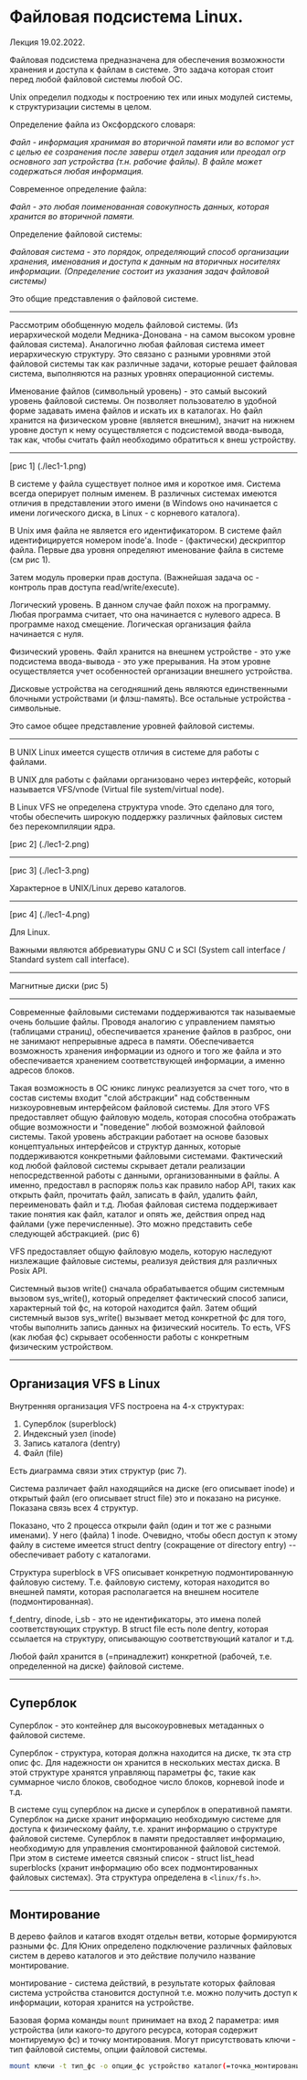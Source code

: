 # Файловая подсистема Linux.

Лекция 19.02.2022.

Файловая подсистема предназначена для обеспечения возможности хранения и доступа к файлам в системе. Это задача которая стоит перед любой файловой системы любой ОС.

Unix определил подходы к построению тех или иных модулей системы, к структуризации системы в целом.

Определение файла из Оксфордского словаря:

*Файл - информация хранимая во вторичной памяти или во вспомог уст с целью ее созранения после заверш отдел задания или преодал огр основного зап устройства (т.н. рабочие файлы). В файле может содержаться любая информация.*

Современное определение файла:

*Файл - это любая поименованная совокупность данных, которая хранится во вторичной памяти.*

Определение файловой системы:

*Файловая система - это порядок, определяющий способ организации хранения, именования и доступа к данным на вторичных носителях информации. (Определение состоит из указания задач файловой системы)*

Это общие представления о файловой системе.

---

Рассмотрим обобщенную модель файловой системы. (Из иерархической модели Медника-Донована - на самом высоком уровне файловая система). Аналогично любая файловая система имеет иерархическую структуру. Это связано с разными уровнями этой файловой системы так как различные задачи, которые решает файловая система, выполняются на разных уровнях операционной системы.

Именование файлов (символьный уровень) - это самый высокий уровень файловой системы. Он позволяет пользователю в удобной форме задавать имена файлов и искать их в каталогах. Но файл хранится на физическом уровне (является внешним), значит на нижнем уровне доступ к нему осуществляется с подсистемой ввода-вывода, так как, чтобы считать файл необходимо обратиться к внеш устройству.

---

[рис 1] (./lec1-1.png)

В системе у файла существует полное имя и короткое имя. Система всегда оперирует полным именем. В различных системах имеются отличия в представлении этого имени (в Windows оно начинается с имени логического диска, в Linux - с корневого каталога).

В Unix имя файла не является его идентификатором. В системе файл идентифицируется номером inode'а. Inode - (фактически) дескриптор файла. Первые два уровня определяют именование файла в системе (см рис 1).

Затем модуль проверки прав доступа. (Важнейшая задача ос - контроль прав доступа read/write/execute).

Логический уровень. В данном случае файл похож на программу. Любая программа считает, что она начинается с нулевого адреса. В программе наход смещение. Логическая организация файла начинается с нуля.

Физический уровень. Файл хранится на внешнем устройстве - это уже подсистема ввода-вывода - это уже прерывания. На этом уровне осуществляется учет особенностей организации внешнего устройства.

Дисковые устройства на сегодняшний день являются единственными блочными устройствами (и флэш-память). Все остальные устройства - символьные.

Это самое общее представление уровней файловой системы.

---

В UNIX Linux имеется существ отличия в системе для работы с файлами.

В UNIX для работы с файлами организовано через интерфейс, который называется VFS/vnode (Virtual file system/virtual node).

В Linux VFS не определена структура vnode. Это сделано для того, чтобы обеспечить широкую поддержку различных файловых систем без перекомпиляции ядра.

[рис 2] (./lec1-2.png)

---

[рис 3] (./lec1-3.png)

Характерное в UNIX/Linux дерево каталогов.

---

[рис 4] (./lec1-4.png)

Для Linux.

Важными являются аббревиатуры GNU C и SCI (System call interface / Standard system call interface).

---

Магнитные диски (рис 5)

---

Современные файловыми системами поддерживаются так называемые очень большие файлы. Проводя аналогию с управлением памятью (таблицами страниц), обеспечивается хранение файлов в разброс, они не занимают непрерывные адреса в памяти. Обеспечивается возможность хранения информации из одного и того же файла и это обеспечивается хранением соответствующей информации, а именно адресов блоков.

Такая возможность в ОС юникс линукс реализуется за счет того, что в состав системы входит "слой абстракции" над собственным низкоуровневым интерфейсом файловой системы. Для этого VFS предоставляет общую файловую модель, которая способна отображать общие возможности и "поведение" любой возможной файловой системы. Такой уровень абстракции работает на основе базовых концептуальных интерфейсов и структур данных, которые поддерживаются конкретными файловыми системами. Фактический код любой файловой системы скрывает детали реализации непосредственной работы с данными, организованными в файлы. А именно, предоставл в распоряж польз как правило набор API, таких как открыть файл, прочитать файл, записать в файл, удалить файл, переименовать файл и т.д. Любая файловая система поддерживает такие понятия как файл, каталог и опять же, действия опред над файлами (уже перечисленные). Это можно представить себе следующей абстракцией. (рис 6)

VFS предоставляет общую файловую модель, которую наследуют низлежащие файловые системы, реализуя действия для различных Posix API.

Системный вызов write() сначала обрабатывается общим системным вызовом sys_write(), который определяет фактический способ записи, характерный той фс, на которой находится файл. Затем общий системный вызов sys_write() вызывает метод конкретной фс для того, чтобы выполнить запись данных на физический носитель. То есть, VFS (как любая фс) скрывает особенности работы с конкретным физическим устройством.

---

## Организация VFS в Linux

Внутренняя организация VFS построена на 4-х структурах:

1. Суперблок (superblock)
2. Индексный узел (inode)
3. Запись каталога (dentry)
4. Файл (file)

Есть диаграмма связи этих структур (рис 7).

Система различает файл находящийся на диске (его описывает inode) и открытый файл (его описывает struct file) это и показано на рисунке. Показана связь всех 4 структур.

Показано, что 2 процесса открыли файл (один и тот же с разными именами). У него (файла) 1 inode. Очевидно, чтобы обесп доступ к этому файлу в системе имеется struct dentry (сокращение от directory entry) -- обеспечивает работу с каталогами.

Структура superblock в VFS описывает конкретную подмонтированную файловую систему. Т.е. файловую систему, которая находится во внешней памяти, которая располагается на внешнем носителе (подмонтированная).

f_dentry, dinode, i_sb - это не идентификаторы, это имена полей соответствующих структур. В struct file есть поле dentry, которая ссылается на структуру, описывающую соответствующий каталог и т.д.

Любой файл хранится в (=принадлежит) конкретной (рабочей, т.е. определенной на диске) файловой системе.

---

## Суперблок

Суперблок - это контейнер для высокоуровневых метаданных о файловой системе.

Суперблок - структура, которая должна находится на диске, тк эта стр опис фс. Для надежности он хранится в нескольких местах диска. В этой структуре хранятся управляющ параметры фс, такие как суммарное число блоков, свободное число блоков, корневой inode и т.д.

В системе сущ суперблок на диске и суперблок в оперативной памяти. Суперблок на диске хранит информацию необходимую системе для доступа к физическому файлу, т.е. хранит информацию о структуре файловой системе. Суперблок в памяти предоставляет информацию, необходимую для управления смонтированной файловой системой. При этом в системе имеется связный список - struct list_head superblocks (хранит информацию обо всех подмонтированных файловых системах). Эта структура определена в `<linux/fs.h>`.

---

## Монтирование

В дерево файлов и катагов входят отдельн ветви, которые формируются разными фс. Для Юних определено подключение различных файловых систем в дерево каталогов и это действие получило название монтирование.

монтирование - система действий, в результате которых файловая система устройства становится доступной т.е. можно получить доступ к информации, которая хранится на устройстве.

Базовая форма команды `mount` принимает на вход 2 параметра: имя устройства (или какого-то другого ресурса, которая содержит монтируемую фс) и точку монтирования. Могут присутствовать ключи - тип файловой системы, опции файловой системы.

```bash
mount ключи -t тип_фс -o опции_фс устройство каталог(=точка_монтирования)
```

